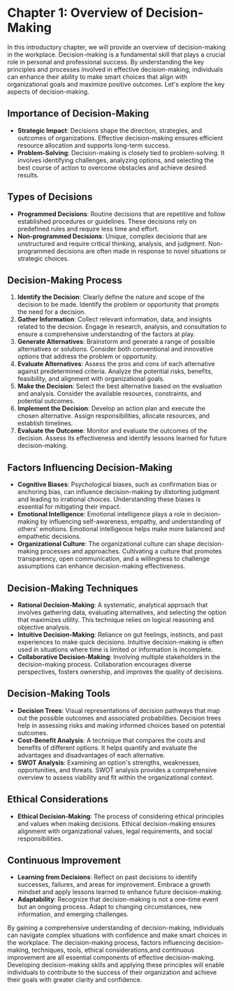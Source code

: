 Chapter 1: Overview of Decision-Making
======================================

In this introductory chapter, we will provide an overview of decision-making in the workplace. Decision-making is a fundamental skill that plays a crucial role in personal and professional success. By understanding the key principles and processes involved in effective decision-making, individuals can enhance their ability to make smart choices that align with organizational goals and maximize positive outcomes. Let's explore the key aspects of decision-making.

Importance of Decision-Making
-----------------------------

* **Strategic Impact**: Decisions shape the direction, strategies, and outcomes of organizations. Effective decision-making ensures efficient resource allocation and supports long-term success.
* **Problem-Solving**: Decision-making is closely tied to problem-solving. It involves identifying challenges, analyzing options, and selecting the best course of action to overcome obstacles and achieve desired results.

Types of Decisions
------------------

* **Programmed Decisions**: Routine decisions that are repetitive and follow established procedures or guidelines. These decisions rely on predefined rules and require less time and effort.
* **Non-programmed Decisions**: Unique, complex decisions that are unstructured and require critical thinking, analysis, and judgment. Non-programmed decisions are often made in response to novel situations or strategic choices.

Decision-Making Process
-----------------------

1. **Identify the Decision**: Clearly define the nature and scope of the decision to be made. Identify the problem or opportunity that prompts the need for a decision.
2. **Gather Information**: Collect relevant information, data, and insights related to the decision. Engage in research, analysis, and consultation to ensure a comprehensive understanding of the factors at play.
3. **Generate Alternatives**: Brainstorm and generate a range of possible alternatives or solutions. Consider both conventional and innovative options that address the problem or opportunity.
4. **Evaluate Alternatives**: Assess the pros and cons of each alternative against predetermined criteria. Analyze the potential risks, benefits, feasibility, and alignment with organizational goals.
5. **Make the Decision**: Select the best alternative based on the evaluation and analysis. Consider the available resources, constraints, and potential outcomes.
6. **Implement the Decision**: Develop an action plan and execute the chosen alternative. Assign responsibilities, allocate resources, and establish timelines.
7. **Evaluate the Outcome**: Monitor and evaluate the outcomes of the decision. Assess its effectiveness and identify lessons learned for future decision-making.

Factors Influencing Decision-Making
-----------------------------------

* **Cognitive Biases**: Psychological biases, such as confirmation bias or anchoring bias, can influence decision-making by distorting judgment and leading to irrational choices. Understanding these biases is essential for mitigating their impact.
* **Emotional Intelligence**: Emotional intelligence plays a role in decision-making by influencing self-awareness, empathy, and understanding of others' emotions. Emotional intelligence helps make more balanced and empathetic decisions.
* **Organizational Culture**: The organizational culture can shape decision-making processes and approaches. Cultivating a culture that promotes transparency, open communication, and a willingness to challenge assumptions can enhance decision-making effectiveness.

Decision-Making Techniques
--------------------------

* **Rational Decision-Making**: A systematic, analytical approach that involves gathering data, evaluating alternatives, and selecting the option that maximizes utility. This technique relies on logical reasoning and objective analysis.
* **Intuitive Decision-Making**: Reliance on gut feelings, instincts, and past experiences to make quick decisions. Intuitive decision-making is often used in situations where time is limited or information is incomplete.
* **Collaborative Decision-Making**: Involving multiple stakeholders in the decision-making process. Collaboration encourages diverse perspectives, fosters ownership, and improves the quality of decisions.

Decision-Making Tools
---------------------

* **Decision Trees**: Visual representations of decision pathways that map out the possible outcomes and associated probabilities. Decision trees help in assessing risks and making informed choices based on potential outcomes.
* **Cost-Benefit Analysis**: A technique that compares the costs and benefits of different options. It helps quantify and evaluate the advantages and disadvantages of each alternative.
* **SWOT Analysis**: Examining an option's strengths, weaknesses, opportunities, and threats. SWOT analysis provides a comprehensive overview to assess viability and fit within the organizational context.

Ethical Considerations
----------------------

* **Ethical Decision-Making**: The process of considering ethical principles and values when making decisions. Ethical decision-making ensures alignment with organizational values, legal requirements, and social responsibilities.

Continuous Improvement
----------------------

* **Learning from Decisions**: Reflect on past decisions to identify successes, failures, and areas for improvement. Embrace a growth mindset and apply lessons learned to enhance future decision-making.
* **Adaptability**: Recognize that decision-making is not a one-time event but an ongoing process. Adapt to changing circumstances, new information, and emerging challenges.

By gaining a comprehensive understanding of decision-making, individuals can navigate complex situations with confidence and make smart choices in the workplace. The decision-making process, factors influencing decision-making, techniques, tools, ethical considerations,and continuous improvement are all essential components of effective decision-making. Developing decision-making skills and applying these principles will enable individuals to contribute to the success of their organization and achieve their goals with greater clarity and confidence.
